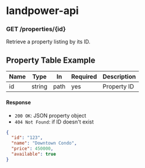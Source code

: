 # landpower-api

### GET /properties/{id}

Retrieve a property listing by its ID.

## Property Table Example

| Name     | Type   | In   | Required | Description   |
|----------|--------|------|----------|---------------|
| id       | string | path | yes      | Property ID   |


#### Response
- `200 OK`: JSON property object
- `404 Not Found`: if ID doesn't exist

```json
{
  "id": "123",
  "name": "Downtown Condo",
  "price": 450000,
  "available": true
}
